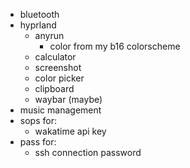 - bluetooth
- hyprland
  - anyrun
    - color from my b16 colorscheme
  - calculator
  - screenshot
  - color picker
  - clipboard
  - waybar (maybe)
- music management
- sops for:
  - wakatime api key
- pass for:
  - ssh connection password
